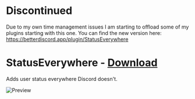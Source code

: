 # Discontinued

Due to my own time management issues I am starting to offload some of my plugins starting with this one. You can find the new version here: https://betterdiscord.app/plugin/StatusEverywhere

# StatusEverywhere - [Download](https://betterdiscord.net/ghdl?url=https://raw.githubusercontent.com/rauenzi/BetterDiscordAddons/master/Plugins/StatusEverywhere/StatusEverywhere.plugin.js)

Adds user status everywhere Discord doesn't.

![Preview](https://i.imgur.com/qqHheT5.png)


